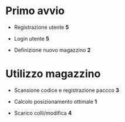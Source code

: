 # Primo avvio

- Registrazione utente **5**

- Login utente **5**

- Definizione nuovo magazzino **2**

# Utilizzo magazzino

- Scansione codice e registrazione paccco **3**

- Calcolo posizionamento ottimale **1**

- Scarico colli/modifica **4**
